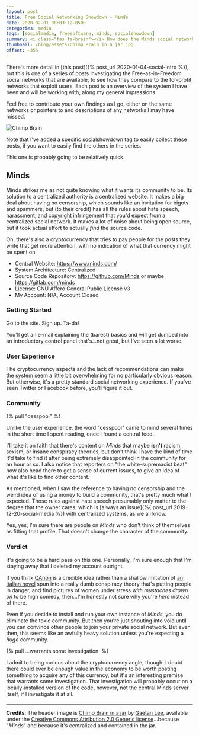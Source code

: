 ```yaml
---
layout: post
title: Free Social Networking Showdown - Minds
date: 2020-02-01 08:03:12-0500
categories: media
tags: [socialmedia, freesoftware, minds, socialshowdown]
summary: <i class="fas fa-brain"></i> How does the Minds social network stack up?
thumbnail: /blog/assets/Chimp_Brain_in_a_jar.jpg
offset: -35%
---
```


There's more detail in [this post]({% post_url 2020-01-04-social-intro %}), but this is one of a series of posts investigating the Free-as-in-Freedom social networks that are available, to see how they compare to the for-profit networks that exploit users.  Each post is an overview of the system I have been and will be working with, along my general impressions.

Feel free to contribute your own findings as I go, either on the same networks or pointers to and descriptions of any networks I may have missed.

![Chimp Brain](/blog/assets/Chimp_Brain_in_a_jar.jpg "Chimp Brain in a Jar")

Note that I've added a specific [socialshowdown tag](/blog/tag/socialmedia/) to easily collect these posts, if you want to easily find the others in the series.

This one is probably going to be relatively quick.

## Minds

Minds strikes me as not quite knowing what it wants its community to be.  Its solution to a centralized authority is a centralized website.  It makes a big deal about having no censorship, which sounds like an invitation for bigots and spammers, but (to their credit) has all the rules about hate speech, harassment, and copyright infringement that you'd expect from a centralized social network.  It makes a lot of noise about being open source, but it took actual effort to actually *find* the source code.

Oh, there's also a cryptocurrency that tries to pay people for the posts they write that get more attention, with no indication of what that currency might be spent on.

 * Central Website:  <https://www.minds.com/>
 * System Architecture:  Centralized
 * Source Code Repository:  <https://github.com/Minds> or maybe <https://gitlab.com/minds>
 * License:  GNU Affero General Public License v3
 * My Account:  N/A, Account Closed

### Getting Started

Go to the site.  Sign up.  Ta-da!

You'll get an e-mail explaining the (barest) basics and will get dumped into an introductory control panel that's...not great, but I've seen a lot worse.

### User Experience

The cryptocurrency aspects and the lack of recommendations can make the system seem a little bit overwhelming for no particularly obvious reason.  But otherwise, it's a pretty standard social networking experience.  If you've seen Twitter or Facebook before, you'll figure it out.

### Community

{% pull "cesspool" %}

Unlike the user experience, the word "cesspool" came to mind several times in the short time I spent reading, once I found a central feed.

I'll take it on faith that there's content on *Minds* that maybe **isn't** racism, sexism, or insane conspiracy theories, but don't think I have the kind of time it'd take to find it after being extremely disappointed in the community for an hour or so.  I also notice that reporters on "the white-supremacist beat" now also head there to get a sense of current issues, to give an idea of what it's like to find other content.

As mentioned, when I saw the reference to having no censorship and the weird idea of using a money to build a community, that's pretty much what I expected.  Those rules against hate speech presumably only matter to the degree that the owner cares, which is [always an issue](%{ post_url 2019-12-20-social-media %}) with centralized systems, as we all know.

Yes, yes, I'm sure there are people on *Minds* who don't think of themselves as fitting that profile.  That doesn't change the character of the community.

### Verdict <i class="far fa-thumbs-down"></i>

It's going to be a hard pass on this one.  Personally, I'm sure enough that I'm staying away that I deleted my account outright.

If you think [QAnon](https://en.wikipedia.org/wiki/QAnon) is a credible idea rather than a shallow imitation of [an Italian novel](https://en.wikipedia.org/wiki/Q_%28novel%29) spun into a really dumb conspiracy theory that's putting people in danger, and find pictures of women under stress *with mustaches drawn on* to be high comedy, then...I'm honestly not sure why you're *here* instead of there.

Even if you decide to install and run your own instance of *Minds*, you do eliminate the toxic community.  But then you're just shouting into void until you can convince other people to join your private social network.  But even then, this seems like an awfully heavy solution unless you're expecting a *huge* community.

{% pull ...warrants some investigation. %}

I admit to being curious about the cryptocurrency angle, though.  I doubt there could ever be enough value in the economy to be worth posting something to acquire any of this currency, but it's an interesting premise that warrants some investigation.  That investigation will probably occur on a locally-installed version of the code, however, not the central Minds server itself, if I investigate it at all.

#### <i class="fas fa-brain"></i>

* * *

**Credits**:  The header image is [Chimp Brain in a jar](https://commons.wikimedia.org/wiki/File:Chimp_Brain_in_a_jar.jpg) by [Gaetan Lee](https://www.flickr.com/photos/43078695@N00), available under the [Creative Commons Attribution 2.0 Generic license](https://creativecommons.org/licenses/by/2.0/deed.en)...because "*Minds*" and because it's centralized and contained in the jar.
